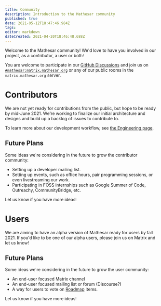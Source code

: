 ```yaml
---
title: Community
description: Introduction to the Mathesar community
published: true
date: 2021-05-12T18:47:46.984Z
tags: 
editor: markdown
dateCreated: 2021-04-20T18:46:48.688Z
---
```


Welcome to the Mathesar community! We'd love to have you involved in our project, as a contributor, a user or both!

You are welcome to participate in our [GitHub Discussions](https://github.com/centerofci/mathesar/discussions) and join us on [`#mathesar:matrix.mathesar.org`](https://matrix.to/#/#mathesar:matrix.mathesar.org) or any of our public rooms in the `matrix.mathesar.org` server.

# Contributors
We are not yet ready for contributions from the public, but hope to be ready by mid-June 2021. We're working to finalize our initial architecture and designs and build up a backlog of issues to contribute to.

To learn more about our development workflow, see [the Engineering page](/engineering).

## Future Plans
Some ideas we're considering in the future to grow the contributor community:
- Setting up a developer mailing list.
- Setting up events, such as office hours, pair programming sessions, or even livestreaming our work.
- Participating in FOSS internships such as Google Summer of Code, Outreachy, CommunityBridge, etc.

Let us know if you have more ideas!

# Users
We are aiming to have an alpha version of Mathesar ready for users by fall 2021. If you'd like to be one of our alpha users, please join us on Matrix and let us know!

## Future Plans
Some ideas we're considering in the future to grow the user community:
- An end-user focused Matrix channel
- An end-user focused mailing list or forum (Discourse?)
- A way for users to vote on [Roadmap](/product/roadmap) items.

Let us know if you have more ideas!
